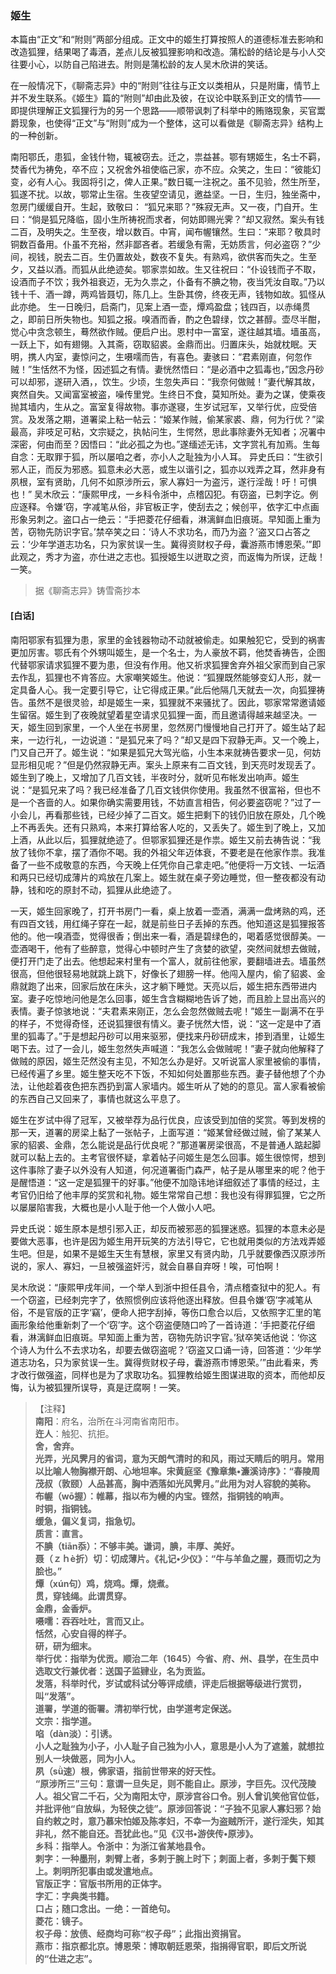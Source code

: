 <script type="text/javascript">
    var head = document.getElementsByTagName('head')[0];
    cssURL = '/public/liao.css';
    linkTag = document.createElement('link');
    linkTag.href = cssURL;
    linkTag.setAttribute('type','text/css');
    linkTag.setAttribute('rel','stylesheet');
    head.appendChild(linkTag);
</script>
### 姬生

本篇由“正文”和“附则”两部分组成。正文中的姬生打算按照人的道德标准去影响和改造狐狸，结果喝了毒酒，差点儿反被狐狸影响和改造。蒲松龄的结论是与小人交往要小心，以防自己陷进去。附则是蒲松龄的友人吴木欣讲的笑话。

在一般情况下，《聊斋志异》中的“附则”往往与正文以类相从，只是附庸，情节上并不发生联系。《姬生》篇的“附则”却由此及彼，在议论中联系到正文的情节——即提供理解正文狐狸行为的另一个思路——顺带讽刺了科举中的贿赂现象，买官鬻爵现象，也使得“正文”与“附则”成为一个整体，这可以看做是《聊斋志异》结构上的一种创新。

南阳鄂氏，患狐，金钱什物，辄被窃去。迁之，祟益甚。鄂有甥姬生，名士不羁，焚香代为祷免，卒不应；又祝舍外祖使临己家，亦不应。众笑之，生曰：“彼能幻变，必有人心。我固将引之，俾人正果。”数日辄一注祝之。虽不见验，然生所至，狐遂不扰。以故，鄂常止生宿。生夜望空请见，邀益坚。一日，生归，独坐斋中，忽房门缓缓自开。生起，致敬曰：
“狐兄来耶？”殊寂无声。又一夜，门自开。生曰：“倘是狐兄降临，固小生所祷祝而求者，何妨即赐光霁？”却又寂然。案头有钱二百，及明失之。生至夜，增以数百。中宵，闻布幄镶然。生曰：“来耶？敬具时铜数百备用。仆虽不充裕，然非鄙吝者。若缓急有需，无妨质言，何必盗窃？”少间，视钱，脱去二百。生仍置故处，数夜不复失。有熟鸡，欲供客而失之。生至夕，又益以酒。而狐从此绝迹矣。鄂家祟如故。生又往祝曰：“仆设钱而子不取，设酒而子不饮；我外祖衰迈，无为久祟之，仆备有不腆之物，夜当凭汝自取。”乃以钱十千、酒一蹲，两鸡皆聂切，陈几上。生卧其傍，终夜无声，钱物如故。狐怪从此亦绝。
生一日晚归，启斋门，见案上酒一壶，燂鸡盈盘；钱四百，以赤绳贯之，即前日所失物也。知狐之报。嗅酒而香，酌之色碧绿，饮之甚醇。壶尽半酣，觉心中贪念顿生，蓦然欲作贼。便启户出。恩村中一富室，遂往越其墙。墙虽高，一跃上下，如有翅翎。入其斋，窃取貂裘。金鼎而出。归置床头，始就枕眠。天明，携人内室，妻惊问之，生嗫嚅而告，有喜色。妻骇曰：“君素刚直，何忽作贼！”生恬然不为怪，因述狐之有情。妻恍然悟曰：“是必酒中之狐毒也，”因念丹砂可以却邪，遂研入酒，，饮生。少顷，生忽失声曰：“我奈何做贼！”妻代解其故，爽然自失。又闻富室被盗，噪传里党。生终日不食，莫知所处。妻为之谋，使乘夜抛其墙内，生从之。富室复得故物。事亦遂寝，生岁试冠军，又举行优，应受倍赏。及发落之期，道署梁上粘一帖云：“姬某作贼，偷某家裘、鼎，何为行优？”梁最高，非吱足可粘，文宗疑之，执帖问生，生愕然，思此事除妻外无知者；况署中深密，何由而至？因悟曰：“此必孤之为也。”遂缅述无讳，文字赏礼有加焉。生每自念：无取罪于狐，所以屡咱之者，亦小人之耻独为小人耳。
异史氏曰：“生欲引邪人正，而反为邪惑。狐意未必大恶，或生以谐引之，狐亦以戏弄之耳，然非身有夙根，室有贤助，几何不如原涉所云，家人寡妇一为盗污，遂行淫哉！吁！可惧也！”
吴木欣云：“康熙甲戌，一乡科令浙中，点稽囚犯。有窃盗，已刺字讫。例应逐释。令嫌‘窃，字减笔从俗，非官板正字，使刮去之；候创平，依字汇中点画形象另刺之。盗口占一绝云：“手把菱花仔细看，淋漓鲜血旧痕斑。早知面上重为苦，窃物先防识字官。’禁卒笑之曰：‘诗人不求功名，而乃为盗？’盗又口占答之云：‘少年学道志功名，只为家贫误一生。冀得资财权子母，囊游燕市博恩荣。’”即此观之，秀才为盗，亦仕进之志也。狐授姬生以迸取之资，而返悔为所误，迂哉！一笑。

</section>

> 据《聊斋志异》铸雪斋抄本

#### [白话]
<aside>

南阳鄂家有狐狸为患，家里的金钱器物动不动就被偷走。如果触犯它，受到的祸害更加厉害。鄂氏有个外甥叫姬生，是一个名士，为人豪放不羁，他焚香祷告，企图代替鄂家请求狐狸不要为患，但没有作用。他又祈求狐狸舍弃外祖父家而到自己家去作乱，狐狸也不肯答应。大家嘲笑姬生。他说：“狐狸既然能够变幻人形，就一定具备人心。我一定要引导它，让它得成正果。”此后他隔几天就去一次，向狐狸祷告。虽然不是很灵验，却是姬生一来，狐狸就不来骚扰了。因此，鄂家常常邀请姬生留宿。姬生到了夜晚就望着星空请求见狐狸一面，而且邀请得越来越坚决。一天，姬生回到家里，一个人坐在书房里，忽然房门慢慢地自己打开了。姬生站了起来，一边行礼，一边说道：“是狐兄来了吗？”却又是四下寂静无声。又一个晚上，门又自己开了。姬生说：“如果是狐兄大驾光临，小生本来就祷告要求一见，何妨显形相见呢？”但是仍然寂静无声。案头上原来有二百文钱，到天亮时发现丢了。姬生到了晚上，又增加了几百文钱，半夜时分，就听见布帐发出响声。姬生说：“是狐兄来了吗？我已经准备了几百文钱供你使用。我虽然不很富裕，但也不是一个吝啬的人。如果你确实需要用钱，不妨直言相告，何必要盗窃呢？”过了一小会儿，再看那些钱，已经少掉了二百文。姬生把剩下的钱仍旧放在原处，几个晚上不再丢失。还有只熟鸡，本来打算给客人吃的，又丢失了。姬生到了晚上，又加上酒，从此以后，狐狸就绝迹了。但鄂家狐狸还是作祟。姬生又前去祷告说：“我放了钱你不拿，摆了酒你不喝。我的外祖父年迈体衰，不要老是在他家作祟。我准备了一些不成敬意的东西，今天晚上任凭你自己拿走吧。”他便将一万文钱、一坛酒和两只已经切成薄片的鸡放在几案上。姬生就在桌子旁边睡觉，但一整夜都没有动静，钱和吃的原封不动，狐狸从此绝迹了。

一天，姬生回家晚了，打开书房门一看，桌上放着一壶酒，满满一盘烤熟的鸡，还有四百文钱，用红绳子穿在一起，就是前些日子丢掉的东西。他知道这是狐狸报答他的。他一嗅酒壶，觉得很香；倒出来一看，酒是碧绿色的，喝着感觉很醇美。一壶酒喝干，他有了些醉意，觉得心中顿时产生了贪婪的欲望，突然间就想去做贼，便打开门走了出去。他想起来村里有一个富人，就前往他家，要翻墙进去。墙虽然很高，但他很轻易地就跳上跳下，好像长了翅膀一样。他闯入屋内，偷了貂裘、金鼎就跑了出来，回家后放在床头，这才躺下睡觉。天亮以后，姬生把东西带进内室。妻子吃惊地问他是怎么回事，姬生含含糊糊地告诉了她，而且脸上显出高兴的表情。妻子惊骇地说：“夫君素来刚正，怎么会忽然做贼去呢！”姬生一副满不在乎的样子，不觉得奇怪，还说狐狸很有情义。妻子恍然大悟，说：“这一定是中了酒里的狐毒了。”于是想起丹砂可以用来驱邪，便找来丹砂研成末，掺到酒里，让姬生喝下去。过了一会儿，姬生忽然失声喊道：“我怎么会做贼呢！”妻子就向他解释了做贼的原因，姬生茫然没有主见，不知怎么办是好。又听说富人家里被偷的事情，已经传遍了乡里。姬生整天吃不下饭，不知如何处置那些东西。妻子替他想了个办法，让他趁着夜色把东西扔到富人家墙内。姬生听从了她的的意见。富人家看被偷的东西自己又回来了，事情也就这么平息了。

姬生在岁试中得了冠军，又被举荐为品行优良，应该受到加倍的奖赏。等到发榜的那一天，道署的房梁上黏了一张帖子，上面写道：“姬某曾经做过贼，偷了某某人家的貂裘、金鼎，怎么能说是品行优良呢？”那道署房梁很高，不是普通人踮起脚就可以黏上去的。主考官很怀疑，拿着帖子问姬生是怎么回事。姬生很惊愕，想到这件事除了妻子以外没有人知道，何况道署衙门森严，帖子是从哪里来的呢？他于是醒悟道：“这一定是狐狸干的好事。”他便不加隐讳地详细叙述了事情的经过，主考官仍旧给了他丰厚的奖赏和礼物。姬生常常自己想：我也没有得罪狐狸，它之所以屡屡陷害我，大概也是小人耻于他一个人做小人吧。

异史氏说：姬生原本是想引邪入正，却反而被邪恶的狐狸迷惑。狐狸的本意未必是要做大恶事，也许是因为姬生用开玩笑的方法引导它，它也就用类似的方法戏弄姬生吧。但是，如果不是姬生天生有慧根，家里又有贤内助，几乎就要像西汉原涉所说的，家人、寡妇，一旦被强盗奸污，就会自暴自弃呀！唉，可怕啊！

吴木欣说：“康熙甲戌年间，一个举人到浙中担任县令，清点稽查狱中的犯人。有一个窃盗，已经刺完字了，依照惯例应该将他逐出释放。但县令嫌‘窃’字减笔从俗，不是官版的正字‘竊’，便命人把字刮掉，等伤口愈合以后，又依照字汇里的笔画形象给他重新刺了一个‘窃’字。这个窃盗便随口吟了一首诗道：‘手把菱花仔细看，淋漓鲜血旧痕斑。早知面上重为苦，窃物先防识字官。’狱卒笑话他说：‘你这个诗人为什么不去求功名，却要去做窃盗呢？’窃盗又口诵一诗，回答道：‘少年学道志功名，只为家贫误一生。冀得赀财权子母，囊游燕市博恩荣。’”由此看来，秀才改行做强盗，同样也是为了求取功名。狐狸教给姬生图谋进取的资本，而他却反悔，认为被狐狸所误导，真是迂腐啊！一笑。

</aside>

> 【注释】  
<b>南阳</b>：府名，治所在斗河南省南阳市。  
<b>迕人</b>：触犯、抗拒。  
<b>舍，舍弃。  
<b>光弄，光风霁月的省词，意为天朗气清时的和风，雨过天睛后的明月。常用以比喻人物胸襟开朗、心地坦率。宋黄庭坚《豫章集•濂溪诗序》</b>：“春陵周茂叔（敦颐）人品甚高，胸中洒落如光风霁月。”此用为对人容貌的美称。  
<b>布幄（wō握）</b>：帷幕，指以布为幔的内宝。铿然，指铜钱的响声。  
<b>时铜，指铜钱。  
<b>缓急，偏义复词，指急切。  
<b>质言</b>：直言。  
<b>不腆（tiān忝）</b>：不够丰美。谦词，腆，丰厚、美好。  
<b>聂（ｚｈè折）切</b>：切成薄片。《礼记•少仪》：“牛与羊鱼之腥，聂而切之为脍也。”  
<b>燂（xún句）鸡，烧鸡。燂，烧煮。  
<b>贯，穿钱绳。此谓贯穿。  
<b>金鼎，金香炉。  
<b>嗫嚅</b>：吞吞吐吐，言而又止。  
<b>恬然，心安自得的样子。  
<b>研，研为细末。  
<b>举行优</b>：指举为优贡。顺治二年（1645）今省、府、州、县学，在生员中选取文行兼优者：送国子监肄业，名为贡监。  
<b>发落，科举时代，岁试或科试分等评成绩，评走后根据等级进行赏罚，叫“发落”。  
<b>道署，学道的衙署。清初举行忧，由学道考定保送。  
<b>文宗</b>：指学道。  
<b>啗（dàn淡）</b>：引诱。  
<b>小人之耻独为小子，小人耻子自己独为小人，意思是小人为了遮羞，就想拉别人一块做恶，同为小人。  
<b>夙（sǜ速）根，佛家语，指前世带来的好天性。  
<b>“原涉所三”三句</b>：意谓一旦失足，则不能自止。原涉，字巨先。汉代茂陵人。祖父官二千石，父为南阳太守，原涉宫谷口令。别人曾讥笑他官位低，并批评他“自放纵，为轻侠之徒”。原涉回答说：“子独不见家人寡妇邪？始自约敕之时，意乃慕宋怕姬及陈孝妇，不幸一为盗贼所汗，遂行淫失，知其非礼，然不能自还。吾犹此也。”见《汉书•游侠传•原涉》。  
<b>乡科</b>：指举人。令浙中：为浙江省某地县令。  
<b>刺字</b>：一种墨刑，刺臂上者，多刺于腕上时下；刺面上者，多刺于鬓下颊上。刺明所犯事由或发遣地点。  
<b>官版正字</b>：官版书所用的正体字。  
<b>字汇</b>：字典类书籍。  
<b>口占；随口念出。一绝</b>：一首绝句。  
<b>菱花</b>：镜子。  
<b>权子母</b>：放债、经商均可称“权子母”；此指出资捐官。  
<b>燕市</b>：指京都北京。博恩荣：博取朝廷恩荣，指捐得官职，即后文所说的“仕进之志”。  
